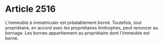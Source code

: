 # Article 2516

L'immeuble à immatriculer est préalablement borné.   Toutefois, tout propriétaire, en accord avec les propriétaires limitrophes, peut renoncer au bornage.   Les bornes appartiennent au propriétaire dont l'immeuble est borné.